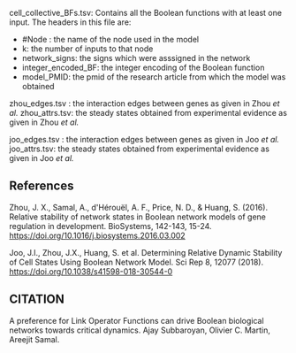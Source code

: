 cell_collective_BFs.tsv: Contains all the Boolean functions with at least one input. The headers in this file are:
- #Node : the name of the node used in the model
- k: the number of inputs to that node
- network_signs: the signs which were asssigned in the network
- integer_encoded_BF: the integer encoding of the Boolean function 
- model_PMID: the pmid of the research article from which the model was obtained

zhou_edges.tsv : the interaction edges between genes as given in Zhou *et al.*
zhou_attrs.tsv: the steady states obtained from experimental evidence as given in Zhou *et al.*

joo_edges.tsv : the interaction edges between genes as given in Joo *et al.*
joo_attrs.tsv: the steady states obtained from experimental evidence as given in Joo *et al.*

## References
Zhou, J. X., Samal, A., d'Hérouël, A. F., Price, N. D., & Huang, S. (2016). Relative stability of network states in Boolean network models of gene regulation in development. BioSystems, 142-143, 15-24. https://doi.org/10.1016/j.biosystems.2016.03.002

Joo, J.I., Zhou, J.X., Huang, S. et al. Determining Relative Dynamic Stability of Cell States Using Boolean Network Model. Sci Rep 8, 12077 (2018). https://doi.org/10.1038/s41598-018-30544-0

## CITATION
A preference for Link Operator Functions can drive Boolean biological networks towards critical dynamics. Ajay Subbaroyan, Olivier C. Martin, Areejit Samal.
